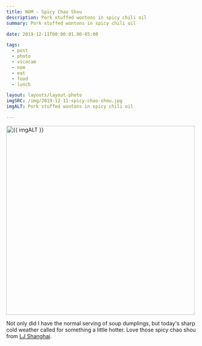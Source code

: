 ```yaml
---
title: NOM - Spicy Chao Shou
description: Pork stuffed wontons in spicy chili oil
summary: Pork stuffed wontons in spicy chili oil

date: 2019-12-11T00:00:01.00-05:00

tags:
  - post
  - photo
  - vscocam
  - nom
  - eat
  - food
  - lunch

layout: layouts/layout-photo
imgSRC: /img/2019-12-11-spicy-chao-shou.jpg
imgALT: Pork stuffed wontons in spicy chili oil

---
```

<p><img class="u-photo img-polaroid" src="{{ imgSRC }}" alt="{{ imgALT }}" width="500" height="500"></p>

Not only did I have the normal serving of soup dumplings, but today's sharp cold weather called for something a little hotter. Love those spicy chao shou from [LJ Shanghai](https://www.yelp.com/biz/lj-shanghai-cleveland "official Yelp page").